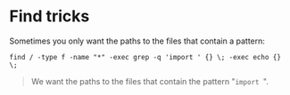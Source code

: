 # Find tricks

Sometimes you only want the paths to the files that contain a pattern:

```
find / -type f -name "*" -exec grep -q 'import ' {} \; -exec echo {} \; 
```

> We want the paths to the files that contain the pattern "`import `".
